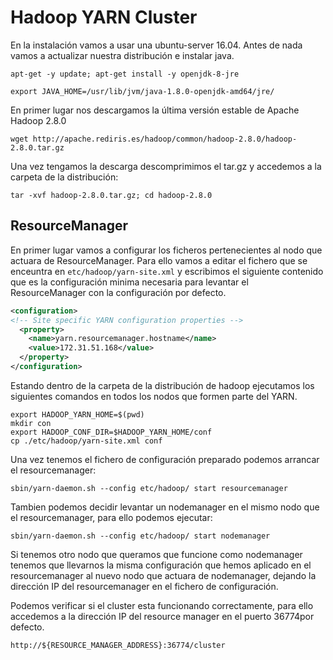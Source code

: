 # Hadoop YARN Cluster

En la instalación vamos a usar una ubuntu-server 16.04. Antes de nada vamos a actualizar nuestra distribución e instalar java.

```
apt-get -y update; apt-get install -y openjdk-8-jre
```

```
export JAVA_HOME=/usr/lib/jvm/java-1.8.0-openjdk-amd64/jre/
```

En primer lugar nos descargamos la última versión estable de Apache Hadoop 2.8.0

```
wget http://apache.rediris.es/hadoop/common/hadoop-2.8.0/hadoop-2.8.0.tar.gz
```

Una vez tengamos la descarga descomprimimos el tar.gz y accedemos a la carpeta de la distribución:

```
tar -xvf hadoop-2.8.0.tar.gz; cd hadoop-2.8.0
```

## ResourceManager

En primer lugar vamos a configurar los ficheros pertenecientes al nodo que actuara de ResourceManager. Para ello vamos a editar el fichero que se enceuntra en `etc/hadoop/yarn-site.xml` y escribimos el siguiente contenido que es la configuración minima necesaria para levantar el ResourceManager con la configuración por defecto.

```xml
<configuration>
<!-- Site specific YARN configuration properties -->
  <property>
    <name>yarn.resourcemanager.hostname</name>
    <value>172.31.51.168</value>
  </property>
</configuration>
```

Estando dentro de la carpeta de la distribución de hadoop ejecutamos los siguientes comandos en todos los nodos que formen parte del YARN.

```
export HADOOP_YARN_HOME=$(pwd)
mkdir con
export HADOOP_CONF_DIR=$HADOOP_YARN_HOME/conf
cp ./etc/hadoop/yarn-site.xml conf
```

Una vez tenemos el fichero de configuración preparado podemos arrancar el resourcemanager:

```
sbin/yarn-daemon.sh --config etc/hadoop/ start resourcemanager
```

Tambien podemos decidir levantar un nodemanager en el mismo nodo que el resourcemanager, para ello podemos ejecutar:

```
sbin/yarn-daemon.sh --config etc/hadoop/ start nodemanager
```

Si tenemos otro nodo que queramos que funcione como nodemanager tenemos que llevarnos la misma configuración que hemos aplicado en el resourcemanager al nuevo nodo que actuara de nodemanager, dejando la dirección IP del resourcemanager en el fichero de configuración.

Podemos verificar si el cluster esta funcionando correctamente, para ello accedemos a la dirección IP del resource manager en el puerto 36774por defecto.

`http://${RESOURCE_MANAGER_ADDRESS}:36774/cluster`
